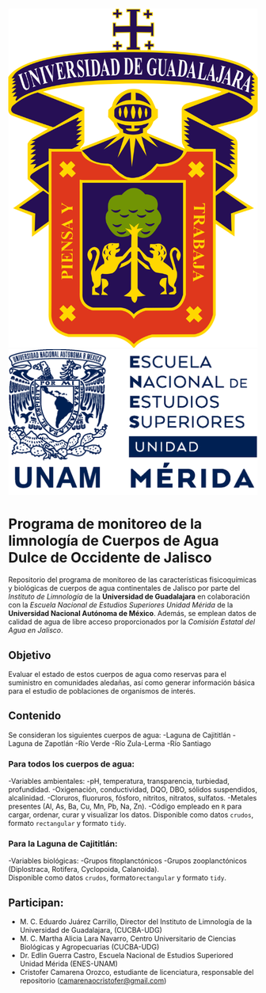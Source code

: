 ![Logo UdG](figuras/UDG.png) ![Logo ENES](figuras/ENES.png)
# Programa de monitoreo de la limnología de Cuerpos de Agua Dulce de Occidente de Jalisco

Repositorio del programa de monitoreo de las características fisicoquímicas y biológicas de cuerpos de agua continentales de Jalisco por parte del *Instituto de Limnología* de la **Universidad de Guadalajara** en colaboración con la *Escuela Nacional de Estudios Superiores Unidad Mérida* de la **Universidad Nacional Autónoma de México**. Además, se emplean datos de calidad de agua de libre acceso proporcionados por la *Comisión Estatal del Agua en Jalisco*. 

## Objetivo
Evaluar el estado de estos cuerpos de agua como reservas para el suministro en comunidades aledañas, así como generar información básica para el estudio de poblaciones de organismos de interés.

## Contenido
Se consideran los siguientes cuerpos de agua:
-Laguna de Cajititlán
-Laguna de Zapotlán
-Río Verde
-Río Zula-Lerma
-Río Santiago

### Para todos los cuerpos de agua:
-Variables ambientales:
 -pH, temperatura, transparencia, turbiedad, profundidad.
 -Oxigenación, conductividad, DQO, DBO, sólidos suspendidos, alcalinidad.
 -Cloruros, fluoruros, fósforo, nitritos, nitratos, sulfatos.
 -Metales presentes (Al, As, Ba, Cu, Mn, Pb, Na, Zn).
-Código empleado en `R` para cargar, ordenar, curar y visualizar los datos.
Disponible como datos `crudos`, formato `rectangular` y formato `tidy`.

### Para la Laguna de Cajititlán:
-Variables biológicas: 
 -Grupos fitoplanctónicos 
 -Grupos zooplanctónicos (Diplostraca, Rotifera, Cyclopoida, Calanoida).  
Disponible como datos `crudos`, formato`rectangular` y formato `tidy`.

## Participan:
- M. C. Eduardo Juárez Carrillo, Director del Instituto de Limnología de la Universidad de Guadalajara, (CUCBA-UDG)
- M. C. Martha Alicia Lara Navarro, Centro Universitario de Ciencias Biológicas y Agropecuarias (CUCBA-UDG)
- Dr. Edlin Guerra Castro, Escuela Nacional de Estudios Superiored Unidad Mérida (ENES-UNAM)
- Cristofer Camarena Orozco, estudiante de licenciatura, responsable del repositorio (camarenaocristofer@gmail.com)
